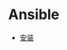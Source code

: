 # Ansible

+ [安装](https://docs.ansible.com/ansible/latest/installation_guide/intro_installation.html)